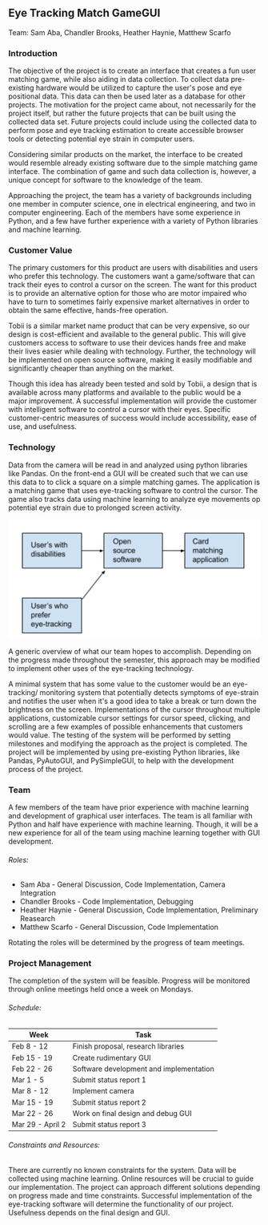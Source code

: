 ## Eye Tracking Match GameGUI
Team: Sam Aba, Chandler Brooks, Heather Haynie, Matthew Scarfo

### Introduction
The objective of the project is to create an interface that creates a fun user
matching game, while also aiding in data collection. To collect data pre-existing
hardware would be utilized to capture the user's pose and eye positional data.
This data can then be used later as a database for other projects.
The motivation for the project came about, not necessarily for the project itself,
but rather the future projects that can be built using the collected data set.
Future projects could include using the collected data to perform pose and eye
tracking estimation to create accessible browser tools or detecting potential
eye strain in computer users.

Considering similar products on the market, the interface to be created would
resemble already existing software due to the simple matching game interface.
The combination of game and such data collection is, however, a unique concept
for software to the knowledge of the team.

Approaching the project, the team has a variety of backgrounds including one
member in computer science, one in electrical engineering, and two in computer
engineering. Each of the members have some experience in Python, and a few have
further experience with a variety of Python libraries and machine learning.

### Customer Value
The primary customers for this product are users with disabilities and users
who prefer this technology. The customers want a game/software that can
track their eyes to control a cursor on the screen. The want for this product is to
provide an alternative option for those who are motor impaired who have to turn
to sometimes fairly expensive market alternatives in order to obtain the same
effective, hands-free operation.

Tobii is a similar market name product that can be very expensive, so our design
 is cost-efficient and available to the general public. This will give customers
 access to software to use their devices hands free and make their lives easier
 while dealing with technology. Further, the technology will be implemented on open source software, making it easily
 modifiable and significantly cheaper than anything on the market.

Though this idea has already been tested and sold by Tobii, a design that is
available across many platforms and available to the public would be a major
improvement. A successful implementation will provide the customer with
intelligent software to control a cursor with their eyes. Specific customer-centric
measures of success would include accessibility, ease of use, and usefulness.

### Technology
Data from the camera will be read in and analyzed using python libraries like
Pandas. On the front-end a GUI will be created such that we can use this data to
to click a square on a simple matching games. The application is a matching game
 that uses eye-tracking software to control the cursor. The game also tracks
 data using machine learning to analyze eye movements op potential eye strain
 due to prolonged screen activity.

 ![Diagram](Block_Diagram.png)
 
 A generic overview of what our team hopes to accomplish. Depending on the
 progress made throughout the semester, this approach may be modified to implement
 other uses of the eye-tracking technology.

 A minimal system that has some value to the customer would be an eye-tracking/
 monitoring system that potentially detects symptoms of eye-strain and notifies
 the user when it's a good idea to take a break or turn down the brightness on
 the screen. Implementations of the cursor throughout multiple applications,
 customizable cursor settings for cursor speed, clicking, and scrolling are a
 few examples of possible enhancements that customers would value. The testing
 of the system will be performed by setting milestones and modifying the approach
 as the project is completed. The project will be implemented by using pre-existing
 Python libraries, like Pandas, PyAutoGUI, and PySimpleGUI, to help with the
 development process of the project.

 ### Team
 A few members of the team have prior experience with machine learning and
 development of graphical user interfaces. The team is all familiar with Python
 and half have experience with machine learning. Though, it will be a new experience
 for all of the team using machine learning together with GUI development.

###### Roles:
* Sam Aba - General Discussion, Code Implementation, Camera Integration
* Chandler Brooks - Code Implementation, Debugging
* Heather Haynie - General Discussion, Code Implementation, Preliminary Reasearch
* Matthew Scarfo - General Discussion, Code Implementation

Rotating the roles will be determined by the progress of team meetings.

### Project Management
The completion of the system will be feasible. Progress will be monitored through
 online meetings held once a week on Mondays.

###### Schedule:
| Week         | Task |
|--------------|-------------------------------------|
| Feb 8 - 12   | Finish proposal, research libraries |
| Feb 15 - 19  | Create rudimentary GUI |
| Feb 22 - 26  | Software development and implementation |
| Mar 1 - 5    | Submit status report 1 |
| Mar 8 - 12   | Implement camera |
| Mar 15 - 19  | Submit status report 2 |
| Mar 22 - 26  | Work on final design and debug GUI |
| Mar 29 - April 2 | Submit status report 3 |

###### Constraints and Resources:
There are currently no known constraints for the system. Data will be collected
using machine learning. Online resources will be crucial to guide our implementation.
The project can approach different solutions depending on progress made and
time constraints. Successful implementation of the eye-tracking software will
determine the functionality of our project. Usefulness depends on the final
design and GUI.
